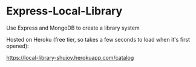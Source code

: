 # Express-Local-Library

Use Express and MongoDB to create a library system

Hosted on Heroku (free tier, so takes a few seconds to load when it's first opened):

https://local-library-shujoy.herokuapp.com/catalog

